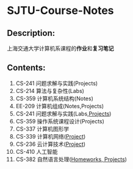 # SJTU-Course-Notes

## Description:

上海交通大学计算机系课程的**作业**和**复习笔记**

## Contents:

  1. CS-241 问题求解与实践(Projects)
  2. CS-214 算法与复杂性(Labs)
  3. CS-359 计算机系统结构(Notes)
  4. EE-209 计算机组成(Notes,Projects)
  5. CS-241 问题求解与实践(Labs,[Projects](https://github.com/guanrenyang/qt-TaxiDemandAnalyzer.git))
  6. CS-359 操作系统课程设计(Projects)
  7. CS-337 计算机图形学
  8. CS-339 计算机网络([Project](https://github.com/guanrenyang/SendTo))
  9. CS-236 云计算技术([Project](https://github.com/guanrenyang/Distributed-Framework-First-Try))
  10. CS-410 人工智能
  11. CS-382 自然语言处理([Homeworks, Projects](https://github.com/guanrenyang/CS328-Natural-Language-Processing))
